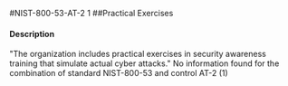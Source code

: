 #NIST-800-53-AT-2 1
##Practical Exercises
#### Description
"The organization includes practical exercises in security awareness training that simulate actual cyber attacks."
No information found for the combination of standard NIST-800-53 and control AT-2 (1)
